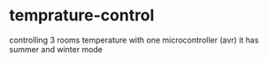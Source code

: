 # temprature-control
controlling 3 rooms temperature with one microcontroller (avr) it has summer and winter mode
